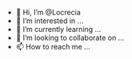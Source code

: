 - 👋 Hi, I’m @Locrecia
- 👀 I’m interested in ...
- 🌱 I’m currently learning ...
- 💞️ I’m looking to collaborate on ...
- 📫 How to reach me ...

<!---
Locrecia/Locrecia is a ✨ special ✨ repository because its `README.md` (this file) appears on your GitHub profile.
You can click the Preview link to take a look at your changes.
--->
